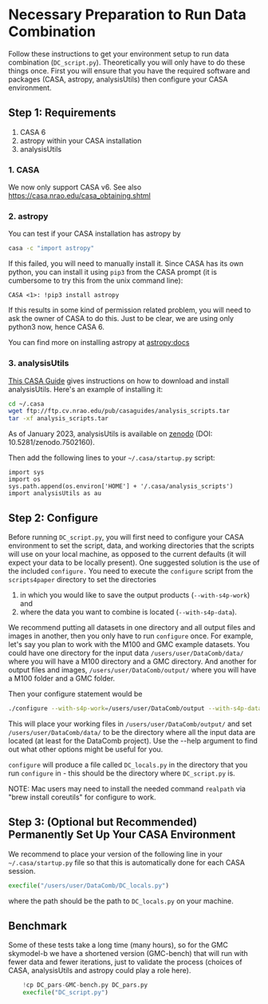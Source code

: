 # Necessary Preparation to Run Data Combination
Follow these instructions to get your environment setup to run data combination (`DC_script.py`). Theoretically you will only have to do these things once. First you will ensure that you have the required software and packages (CASA, astropy, analysisUtils) then configure your CASA environment.

## Step 1: Requirements

1. CASA 6
2. astropy within your CASA installation
3. analysisUtils

### 1. CASA

We now only support CASA v6. See also https://casa.nrao.edu/casa_obtaining.shtml

### 2. astropy

You can test if your CASA installation has astropy by

```bash
casa -c "import astropy"
```
If this failed, you will need to manually install it.  Since CASA has its own python, you can
install it using `pip3` from the CASA prompt (it is cumbersome to try this from the unix command line):

```plain
CASA <1>: !pip3 install astropy
```
If this results in some kind of permission related problem, you will need to ask the owner of CASA to do this. Just to be clear, we are using only python3 now, hence CASA 6. 

You can find more on installing astropy at [astropy:docs](https://docs.astropy.org/en/stable/install.html)

### 3. analysisUtils

[This CASA Guide](https://casaguides.nrao.edu/index.php/Analysis_Utilities) gives instructions on how to download and install analysisUtils. Here's an example of installing it:

```bash
cd ~/.casa
wget ftp://ftp.cv.nrao.edu/pub/casaguides/analysis_scripts.tar
tar -xf analysis_scripts.tar
```

As of January 2023, analysisUtils is available on [zenodo](https://zenodo.org/record/7502160) (DOI: 10.5281/zenodo.7502160).

Then add the following lines to your `~/.casa/startup.py` script:

```plain
import sys
import os
sys.path.append(os.environ['HOME'] + '/.casa/analysis_scripts')
import analysisUtils as au
```


## Step 2: Configure

Before running `DC_script.py`, you will first need to configure your CASA
environment to set the script, data, and working directories that the
scripts will use on your local machine, as opposed to the current
defaults (it will expect your data to be locally present). One
suggested solution is the use of the included `configure.` You need to
execute the `configure` script from the `scripts4paper` directory to
set the directories

1. in which you would like to save the output products (`--with-s4p-work`) and
2. where the data you want to combine is located (`--with-s4p-data`).

We recommend putting all datasets in one directory and all output
files and images in another, then you only have to run `configure`
once. For example, let's say you plan to work with the M100 and GMC
example datasets. You could have one directory for the input data
`/users/user/DataComb/data/` where you will have a M100 directory and
a GMC directory. And another for output files and images,
`/users/user/DataComb/output/` where you will have a M100 folder and a
GMC folder.

Then your configure statement would be

```bash
./configure --with-s4p-work=/users/user/DataComb/output --with-s4p-data=/users/user/DataComb/data
```

This will place your working files in `/users/user/DataComb/output/` and
set `/users/user/DataComb/data/` to be the directory where all the
input data are located (at least for the DataComb project). Use the
--help argument to find out what other options might be useful for
you.

`configure` will produce a file called `DC_locals.py` in the directory
that you run `configure` in - this should be the directory where
`DC_script.py` is.


NOTE:  Mac users may need to install the needed command `realpath` via "brew install coreutils" for configure to work.

## Step 3: (Optional but Recommended) Permanently Set Up Your CASA Environment

We recommend to place your version of the following line in your `~/.casa/startup.py` file so that this is
automatically done for each CASA session.

```python
execfile("/users/user/DataComb/DC_locals.py")
```

where the path should be the path to `DC_locals.py` on your machine.

## Benchmark

Some of these tests take a long time (many hours), so for the GMC skymodel-b we have a shortened
version (GMC-bench) that will run with fewer data and fewer iterations, just to validate the process
(choices of CASA, analysisUtils and astropy could play a role here). 


```python
    !cp DC_pars-GMC-bench.py DC_pars.py
    execfile("DC_script.py")
```


